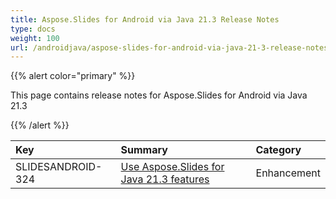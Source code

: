 ```yaml
---
title: Aspose.Slides for Android via Java 21.3 Release Notes
type: docs
weight: 100
url: /androidjava/aspose-slides-for-android-via-java-21-3-release-notes/
---
```


{{% alert color="primary" %}} 

This page contains release notes for Aspose.Slides for Android via Java 21.3

{{% /alert %}} 

|**Key**|**Summary**|**Category**|
| :- | :- | :- |
|SLIDESANDROID-324|[Use Aspose.Slides for Java 21.3 features](/slides/java/aspose-slides-for-java-21-3-release-notes/)|Enhancement|


